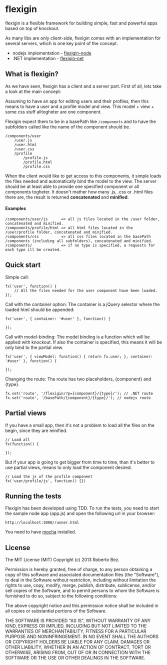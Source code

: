 # flexigin

flexigin is a flexible framework for building simple, fast and powerful apps based on top of knockout.

As many libs are only client-side, flexigin comes with an implementation for several servers, which is one key point of the concept.

- nodejs implementation - [flexigin-node](https://github.com/goloroden/flexigin-node)
- .NET implementation - [flexigin-net](https://github.com/robbz/flexigin-net)

## What is flexigin?

As we have seen, flexigin has a client and a server part. First of all, lets take a look at the main concept:

Assuming to have an app for editing users and their profiles, then this means to have a user and a profile model and view.
This model + view + some css stuff alltogheter are one component.

Flexigin expect them to be in a basePath like `/components` and to have the subfolders called like the name of the component should be.

    /components/user
        /user.js
        /user.html
        /user.css
        /profile
            /profile.js
            /profile.html
            /profile.css

When the client would like to get access to this components, it simple loads the files needed and automatically bind the model to the view.
The server should be at least able to provide one specified component or all components togheter.
It doesn't mather how many .js, .css or .html files there are, the result is returned **concatenated** and **minified**.

#### Examples

    /components/user/js      => all js files located in the /user folder, concatenated and minified.
    /components/profile/html => all html files located in the /user/profile folder, concatenated and minified.
    /components/css          => all css files located in the basePath /components (including all subfolders), concatenated and minified.
    /components/             => if no type is specified, a requests for each type ill be created.

## Quick start

Simple call:

    fx('user', function() {
        // All the files needed for the user component have been loaded.
    });

Call with the container option:
The container is a jQuery selector where the loaded html should be appended:

    fx('user', { container: '#user' }, function() {

    });

Call with model-binding:
The model binding is a function which will be applied with knockout.
If also the container is specified, this means it will be only bind to the partial view.

    fx('user', { viewModel: function() { return fx.user; }, container: '#user' }, function() {

    });

Changing the route:
The route has two placeholders, {component} and {type}.

    fx.set('route', '/flexigin/?p={component}/{type}/'); // .NET route
    fx.set('route', '/basePath/{component}/{type}/'); // nodejs route

## Partial views

If you have a small app, then it's not a problem to load all the files on the begin, since they are minified.

    // Load all
    fx(function() {

    });

But if your app is going to get bigger from time to time, than it's better to use partial views, means to only load the component desired.

    // Load the js of the profile component
    fx('user/profile/js', function() {})

## Running the tests

Flexigin has been developed using TDD. To run the tests, you need to start the sample node app (app.js) and open the following url in your browser:

    http://localhost:3000/runner.html

You need to have [mocha](https://github.com/visionmedia/mocha) installed.

## License

The MIT License (MIT)
Copyright (c) 2013 Roberto Bez.
 
Permission is hereby granted, free of charge, to any person obtaining a copy of this software and associated documentation files (the "Software"), to deal in the Software without restriction, including without limitation the rights to use, copy, modify, merge, publish, distribute, sublicense, and/or sell copies of the Software, and to permit persons to whom the Software is furnished to do so, subject to the following conditions:
 
The above copyright notice and this permission notice shall be included in all copies or substantial portions of the Software.
 
THE SOFTWARE IS PROVIDED "AS IS", WITHOUT WARRANTY OF ANY KIND, EXPRESS OR IMPLIED, INCLUDING BUT NOT LIMITED TO THE WARRANTIES OF MERCHANTABILITY, FITNESS FOR A PARTICULAR PURPOSE AND NONINFRINGEMENT. IN NO EVENT SHALL THE AUTHORS OR COPYRIGHT HOLDERS BE LIABLE FOR ANY CLAIM, DAMAGES OR OTHER LIABILITY, WHETHER IN AN ACTION OF CONTRACT, TORT OR OTHERWISE, ARISING FROM, OUT OF OR IN CONNECTION WITH THE SOFTWARE OR THE USE OR OTHER DEALINGS IN THE SOFTWARE.